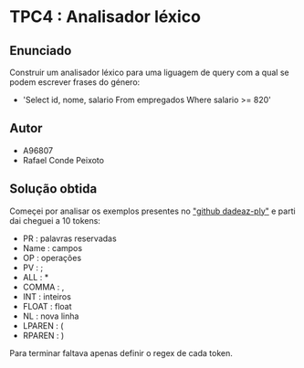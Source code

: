 # TPC4 : Analisador léxico

## Enunciado

Construir um analisador léxico para uma liguagem de query com a qual se podem escrever frases do género:
- 'Select id, nome, salario From empregados Where salario >= 820'

## Autor

- A96807
- Rafael Conde Peixoto

## Solução obtida 

Começei por analisar os exemplos presentes no ["github dadeaz-ply"](https://github.com/dabeaz/ply/tree/master/example/BASIC) e parti dai cheguei a 10 tokens:

- PR : palavras reservadas
- Name : campos
- OP : operações
- PV : ;
- ALL : *
- COMMA : ,
- INT : inteiros
- FLOAT : float
- NL : nova linha
- LPAREN : \(
- RPAREN : \)

Para terminar faltava apenas definir o regex de cada token. 
